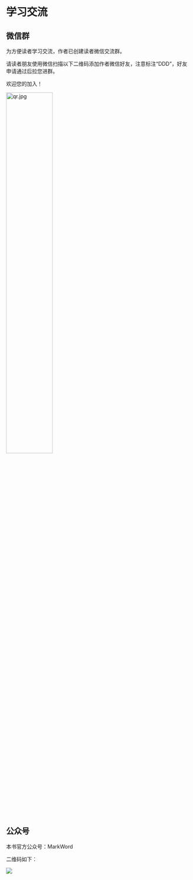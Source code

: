 # 学习交流

## 微信群

为方便读者学习交流，作者已创建读者微信交流群。

请读者朋友使用微信扫描以下二维码添加作者微信好友，注意标注“DDD”，好友申请通过后拉您进群。

欢迎您的加入！

<img src="https://gingoimg.oss-cn-beijing.aliyuncs.com/ddd/qr.jpg" style="width: 50%" alt="qr.jpg"/>

## 公众号

本书官方公众号：MarkWord

二维码如下：

<img src="/images/0/gzqr.png">






